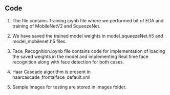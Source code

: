 ## Code
1. The file contains Training.ipynb file where we performed bit of EDA and training of MobileNetV2 and SqueezeNet.

2. We have saved the trained model weights in model_squeezeNet.h5 and model_mobilenet.h5 files.

3. Face_Recognition.ipynb file contains code for implementation of loading the saved weights in the model and implementing Real time face recognition along with face 
detection for both cases.

4. Haar Cascade algorithm is present in haarcascade_frontalface_default.xml

5. Sample Images for testing are stored in images folder.
